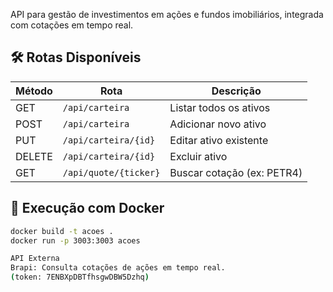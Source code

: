 API para gestão de investimentos em ações e fundos imobiliários, integrada com cotações em tempo real.

## 🛠 Rotas Disponíveis
| Método | Rota                   | Descrição                       |
|--------|------------------------|---------------------------------|
| GET    | `/api/carteira`        | Listar todos os ativos          |
| POST   | `/api/carteira`        | Adicionar novo ativo            |
| PUT    | `/api/carteira/{id}`   | Editar ativo existente          |
| DELETE | `/api/carteira/{id}`   | Excluir ativo                   |
| GET    | `/api/quote/{ticker}`  | Buscar cotação (ex: PETR4)      |

## 🐳 Execução com Docker
```bash
docker build -t acoes .
docker run -p 3003:3003 acoes

API Externa
Brapi: Consulta cotações de ações em tempo real.
(token: 7ENBXpDBTfhsgwDBW5Dzhq)